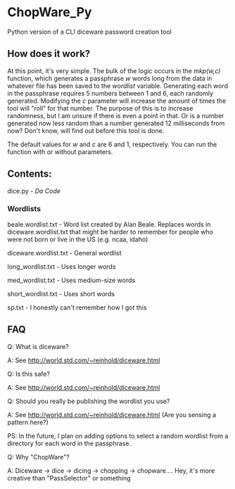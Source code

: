 # ChopWare_Py
Python version of a CLI diceware password creation tool

## How does it work?
At this point, it's very simple. The bulk of the logic occurs in the *mkp(w,c)* function, which generates a passphrase *w* words long from the data in whatever file has been saved to the *wordlist* variable. Generating each word in the passphrase requires 5 numbers between 1 and 6, each randomly generated. Modifying the *c* parameter will increase the amount of times the tool will "roll" for that number. The purpose of this is to increase randomness, but I am unsure if there is even a point in that. Or is a number generated now less random than a number generated 12 milliseconds from now? Don't know, will find out before this tool is done.

The default values for *w* and *c* are 6 and 1, respectively. You can run the function with or without parameters.

## Contents:
dice.py - *Da Code*

### Wordlists
  
beale.wordlist.txt - Word list created by Alan Beale. Replaces words in diceware.wordlist.txt that might be harder to remember for people who were not born or live in the US (e.g. ncaa, idaho)

diceware.wordlist.txt - General wordlist

long_wordlist.txt - Uses longer words

med_wordlist.txt - Uses medium-size words

short_wordlist.txt - Uses short words

sp.txt - I honestly can't remember how I got this

## FAQ

Q: What is diceware?

A: See http://world.std.com/~reinhold/diceware.html



Q: Is this safe?

A: See http://world.std.com/~reinhold/diceware.html



Q: Should you really be publishing the wordlist you use?

A: See http://world.std.com/~reinhold/diceware.html (Are you sensing a pattern here?)

PS: In the future, I plan on adding options to select a random wordlist from a directory for each word in the passphrase.



Q: Why "ChopWare"?

A: Diceware -> dice -> dicing -> chopping -> chopware.... Hey, it's more creative than "PassSelector" or something
